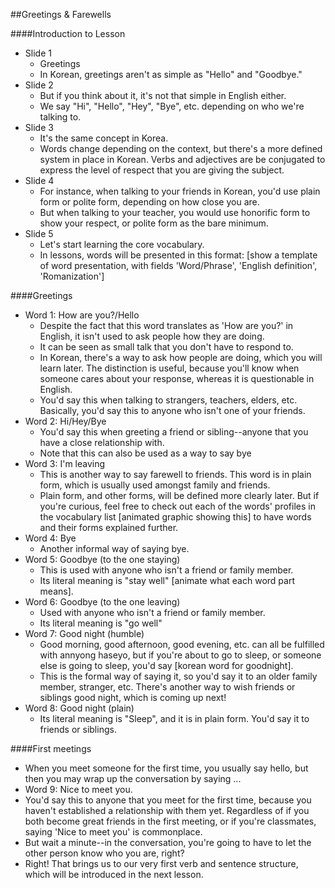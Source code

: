 ##Greetings & Farewells

####Introduction to Lesson
* Slide 1
  * Greetings
  * In Korean, greetings aren't as simple as "Hello" and "Goodbye."
* Slide 2
  * But if you think about it, it's not that simple in English either.
  * We say "Hi", "Hello", "Hey", "Bye", etc. depending on who we're talking to.
* Slide 3
  * It's the same concept in Korea.
  * Words change depending on the context, but there's a more defined system in place in Korean. Verbs and adjectives are be conjugated to express the level of respect that you are giving the subject.
* Slide 4
  * For instance, when talking to your friends in Korean, you'd use plain form or polite form, depending on how close you are.
  * But when talking to your teacher, you would use honorific form to show your respect, or polite form as the bare minimum.
* Slide 5
  * Let's start learning the core vocabulary.
  * In lessons, words will be presented in this format: [show a template of word presentation, with fields 'Word/Phrase', 'English definition', 'Romanization']
  
####Greetings
* Word 1: How are you?/Hello
  * Despite the fact that this word translates as 'How are you?' in English, it isn't used to ask people how they are doing.
  * It can be seen as small talk that you don't have to respond to.
  * In Korean, there's a way to ask how people are doing, which you will learn later. The distinction is useful, because you'll know when someone cares about your response, whereas it is questionable in English.
  * You'd say this when talking to strangers, teachers, elders, etc. Basically, you'd say this to anyone who isn't one of your friends.
* Word 2: Hi/Hey/Bye
  * You'd say this when greeting a friend or sibling--anyone that you have a close relationship with.
  * Note that this can also be used as a way to say bye
* Word 3: I'm leaving
  * This is another way to say farewell to friends. This word is in plain form, which is usually used amongst family and friends.
  * Plain form, and other forms, will be defined more clearly later. But if you're curious, feel free to check out each of the words' profiles in the vocabulary list [animated graphic showing this] to have words and their forms explained further.
* Word 4: Bye
  * Another informal way of saying bye.
* Word 5: Goodbye (to the one staying)
  * This is used with anyone who isn't a friend or family member.
  * Its literal meaning is "stay well" [animate what each word part means].
* Word 6: Goodbye (to the one leaving)
  * Used with anyone who isn't a friend or family member.
  * Its literal meaning is "go well"
* Word 7: Good night (humble)
  * Good morning, good afternoon, good evening, etc. can all be fulfilled with annyong haseyo, but if you're about to go to sleep, or someone else is going to sleep, you'd say [korean word for goodnight].
  * This is the formal way of saying it, so you'd say it to an older family member, stranger, etc. There's another way to wish friends or siblings good night, which is coming up next!
* Word 8: Good night (plain)
  * Its literal meaning is "Sleep", and it is in plain form. You'd say it to friends or siblings.

####First meetings
* When you meet someone for the first time, you usually say hello, but then you may wrap up the conversation by saying ... 
* Word 9: Nice to meet you.
 * You'd say this to anyone that you meet for the first time, because you haven't established a relationship with them yet. Regardless of if you both become great friends in the first meeting, or if you're classmates, saying 'Nice to meet you' is commonplace.
* But wait a minute--in the conversation, you're going to have to let the other person know who you are, right?
* Right! That brings us to our very first verb and sentence structure, which will be introduced in the next lesson.
